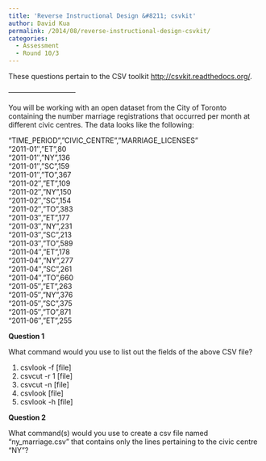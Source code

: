 ```yaml
---
title: 'Reverse Instructional Design &#8211; csvkit'
author: David Kua
permalink: /2014/08/reverse-instructional-design-csvkit/
categories:
  - Assessment
  - Round 10/3
---
```

These questions pertain to the CSV toolkit http://csvkit.readthedocs.org/.

&#8212;&#8212;&#8212;&#8212;&#8212;&#8212;&#8212;&#8212;&#8212;&#8211;

You will be working with an open dataset from the City of Toronto containing the number marriage registrations that occurred per month at different civic centres. The data looks like the following:

&#8220;TIME\_PERIOD&#8221;,&#8221;CIVIC\_CENTRE&#8221;,&#8221;MARRIAGE_LICENSES&#8221;  
&#8220;2011-01&#8243;,&#8221;ET&#8221;,80  
&#8220;2011-01&#8243;,&#8221;NY&#8221;,136  
&#8220;2011-01&#8243;,&#8221;SC&#8221;,159  
&#8220;2011-01&#8243;,&#8221;TO&#8221;,367  
&#8220;2011-02&#8243;,&#8221;ET&#8221;,109  
&#8220;2011-02&#8243;,&#8221;NY&#8221;,150  
&#8220;2011-02&#8243;,&#8221;SC&#8221;,154  
&#8220;2011-02&#8243;,&#8221;TO&#8221;,383  
&#8220;2011-03&#8243;,&#8221;ET&#8221;,177  
&#8220;2011-03&#8243;,&#8221;NY&#8221;,231  
&#8220;2011-03&#8243;,&#8221;SC&#8221;,213  
&#8220;2011-03&#8243;,&#8221;TO&#8221;,589  
&#8220;2011-04&#8243;,&#8221;ET&#8221;,178  
&#8220;2011-04&#8243;,&#8221;NY&#8221;,277  
&#8220;2011-04&#8243;,&#8221;SC&#8221;,261  
&#8220;2011-04&#8243;,&#8221;TO&#8221;,660  
&#8220;2011-05&#8243;,&#8221;ET&#8221;,263  
&#8220;2011-05&#8243;,&#8221;NY&#8221;,376  
&#8220;2011-05&#8243;,&#8221;SC&#8221;,375  
&#8220;2011-05&#8243;,&#8221;TO&#8221;,871  
&#8220;2011-06&#8243;,&#8221;ET&#8221;,255

**Question 1**

What command would you use to list out the fields of the above CSV file?

1.  csvlook -f [file]
2.  csvcut -r 1 [file]
3.  csvcut -n [file]
4.  csvlook [file]
5.  csvlook -h [file]

**Question 2**

What command(s) would you use to create a csv file named &#8220;ny_marriage.csv&#8221; that contains only the lines pertaining to the civic centre &#8220;NY&#8221;?
